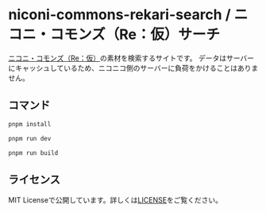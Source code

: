 # niconi-commons-rekari-search / ニコニ・コモンズ（Re：仮）サーチ

[ニコニ・コモンズ（Re：仮）](https://static.commons.nicovideo.jp/)の素材を検索するサイトです。
データはサーバーにキャッシュしているため、ニコニコ側のサーバーに負荷をかけることはありません。

## コマンド

```bash
pnpm install

pnpm run dev

pnpm run build
```

## ライセンス

MIT Licenseで公開しています。詳しくは[LICENSE](LICENSE)をご覧ください。
